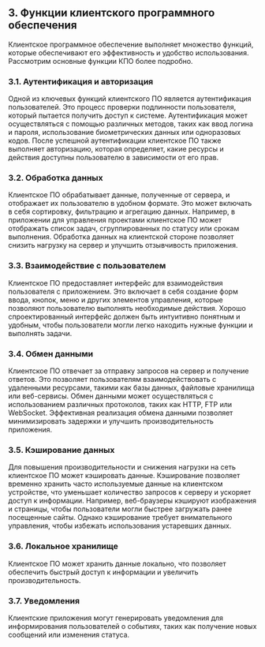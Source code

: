 ## 3. Функции клиентского программного обеспечения

Клиентское программное обеспечение выполняет множество функций, которые обеспечивают его эффективность и удобство использования. Рассмотрим основные функции КПО более подробно.

### 3.1. Аутентификация и авторизация

Одной из ключевых функций клиентского ПО является аутентификация пользователей. Это процесс проверки подлинности пользователя, который пытается получить доступ к системе. Аутентификация может осуществляться с помощью различных методов, таких как ввод логина и пароля, использование биометрических данных или одноразовых кодов. После успешной аутентификации клиентское ПО также выполняет авторизацию, которая определяет, какие ресурсы и действия доступны пользователю в зависимости от его прав.

### 3.2. Обработка данных

Клиентское ПО обрабатывает данные, полученные от сервера, и отображает их пользователю в удобном формате. Это может включать в себя сортировку, фильтрацию и агрегацию данных. Например, в приложении для управления проектами клиентское ПО может отображать список задач, сгруппированных по статусу или срокам выполнения. Обработка данных на клиентской стороне позволяет снизить нагрузку на сервер и улучшить отзывчивость приложения.

### 3.3. Взаимодействие с пользователем

Клиентское ПО предоставляет интерфейс для взаимодействия пользователя с приложением. Это включает в себя создание форм ввода, кнопок, меню и других элементов управления, которые позволяют пользователю выполнять необходимые действия. Хорошо спроектированный интерфейс должен быть интуитивно понятным и удобным, чтобы пользователи могли легко находить нужные функции и выполнять задачи.

### 3.4. Обмен данными

Клиентское ПО отвечает за отправку запросов на сервер и получение ответов. Это позволяет пользователям взаимодействовать с удаленными ресурсами, такими как базы данных, файловые хранилища или веб-сервисы. Обмен данными может осуществляться с использованием различных протоколов, таких как HTTP, FTP или WebSocket. Эффективная реализация обмена данными позволяет минимизировать задержки и улучшить производительность приложения.

### 3.5. Кэширование данных

Для повышения производительности и снижения нагрузки на сеть клиентское ПО может кэшировать данные. Кэширование позволяет временно хранить часто используемые данные на клиентском устройстве, что уменьшает количество запросов к серверу и ускоряет доступ к информации. Например, веб-браузеры кэшируют изображения и страницы, чтобы пользователи могли быстрее загружать ранее посещенные сайты. Однако кэширование требует внимательного управления, чтобы избежать использования устаревших данных.


### 3.6. Локальное хранилище

Клиентское ПО может хранить данные локально, что позволяет обеспечить быстрый доступ к информации и увеличить производительность.


### 3.7. Уведомления

Клиентские приложения могут генерировать уведомления для информирования пользователей о событиях, таких как получение новых сообщений или изменения статуса.

